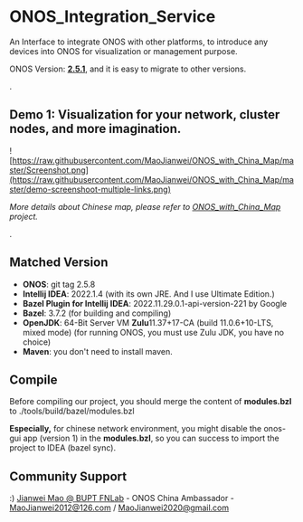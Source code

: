 # ONOS_Integration_Service

An Interface to integrate ONOS with other platforms, to introduce any devices into ONOS for visualization or management purpose.

ONOS Version: [**2.5.1**](https://github.com/opennetworkinglab/onos/tree/2.5.1), and it is easy to migrate to other versions.

.

## Demo 1: Visualization for your network, cluster nodes, and more imagination.

![https://raw.githubusercontent.com/MaoJianwei/ONOS_with_China_Map/master/Screenshot.png](https://raw.githubusercontent.com/MaoJianwei/ONOS_with_China_Map/master/demo-screenshoot-multiple-links.png)

*More details about Chinese map, please refer to [ONOS_with_China_Map](https://github.com/MaoJianwei/ONOS_with_China_Map) project.*

.

## Matched Version

* **ONOS**: git tag 2.5.8
* **Intellij IDEA**: 2022.1.4 (with its own JRE. And I use Ultimate Edition.)
* **Bazel Plugin for Intellij IDEA**: 2022.11.29.0.1-api-version-221 by Google
* **Bazel**: 3.7.2 (for building and compiling)
* **OpenJDK**: 64-Bit Server VM **Zulu**11.37+17-CA (build 11.0.6+10-LTS, mixed mode) (for running ONOS, you must use Zulu JDK, you have no choice)
* **Maven**: you don't need to install maven.


## Compile

Before compiling our project, you should merge the content of **modules.bzl** to ./tools/build/bazel/modules.bzl

**Especially,** for chinese network environment, you might disable the onos-gui app (version 1) in the **modules.bzl**, so you can success to import the project to IDEA (bazel sync).


## Community Support

:) [Jianwei Mao @ BUPT FNLab](https://www.maojianwei.com/) - ONOS China Ambassador - MaoJianwei2012@126.com / MaoJianwei2020@gmail.com
